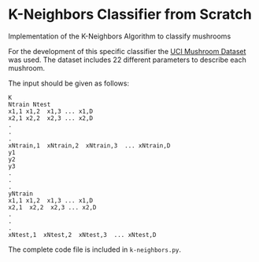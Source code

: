 # K-Neighbors Classifier from Scratch
Implementation of the K-Neighbors Algorithm to classify mushrooms

For the development of this specific classifier the [UCI Mushroom Dataset](https://archive.ics.uci.edu/ml/datasets/Mushroom) was used. The dataset includes 22 different parameters to describe each mushroom.

The input should be given as follows:
```
K
Ntrain Ntest
x1,1 x1,2  x1,3 ... x1,D 
x2,1 x2,2  x2,3 ... x2,D  
.
.
.
xNtrain,1  xNtrain,2  xNtrain,3  ... xNtrain,D 
y1
y2
y3
.
.
.
yNtrain
x1,1 x1,2  x1,3 ... x1,D 
x2,1  x2,2  x2,3 ... x2,D  
.
.
.
xNtest,1  xNtest,2  xNtest,3  ... xNtest,D
```

The complete code file is included in `k-neighbors.py`.
